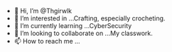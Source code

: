 - 👋 Hi, I’m @Thgirwlk
- 👀 I’m interested in ...Crafting, especially crocheting.
- 🌱 I’m currently learning ...CyberSecurity
- 💞️ I’m looking to collaborate on ...My classwork.
- 📫 How to reach me ...

<!---
Thgirwlk/Thgirwlk is a ✨ special ✨ repository because its `README.md` (this file) appears on your GitHub profile.
You can click the Preview link to take a look at your changes.
--->
